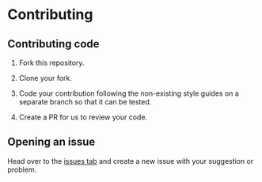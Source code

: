 # Contributing

## Contributing code

1. Fork this repository.

2. Clone your fork.

3. Code your contribution following the non-existing style guides on a separate branch so that it can be tested.

4. Create a PR for us to review your code.

## Opening an issue

Head over to the [issues tab](https://github.com/kokoaespol/PoliConnectApi/issues) and create a new
issue with your suggestion or problem.
